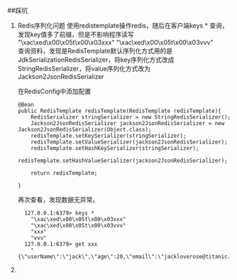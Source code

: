 ##踩坑

1. Redis序列化问题
    使用redistemplate操作redis，随后在客户端keys * 查询，发现key值多了前缀，但是不影响程序读写  
    "\xac\xed\x00\x05t\x00\x03xxx"
    "\xac\xed\x00\x05t\x00\x03vvv"  
    查询资料，发现是RedisTemplate默认序列化方式用的是JdkSerializationRedisSerializer，将key序列化方式改成StringRedisSerializer，将value序列化方式改为Jackson2JsonRedisSerializer  
    
    在RedisConfig中添加配置
    ```
    @Bean
    public RedisTemplate redisTemplate(RedisTemplate redisTemplate){
        RedisSerializer stringSerializer = new StringRedisSerializer();
        Jackson2JsonRedisSerializer jackson2JsonRedisSerializer = new Jackson2JsonRedisSerializer(Object.class);
        redisTemplate.setKeySerializer(stringSerializer);
        redisTemplate.setValueSerializer(jackson2JsonRedisSerializer);
        redisTemplate.setHashKeySerializer(stringSerializer);
        redisTemplate.setHashValueSerializer(jackson2JsonRedisSerializer);

        return redisTemplate;

    }
    ```  
   再次查看，发现数据无异常。
   ```shell script
     127.0.0.1:6379> keys *
       "\xac\xed\x00\x05t\x00\x03xxx"
       "\xac\xed\x00\x05t\x00\x03vvv"
       "xxx"
       "vvv"
     127.0.0.1:6379> get xxx
       "{\"userName\":\"jack\",\"age\":20,\"email\":\"jackloverose@titanic.com\"}"
   ```  
    
2. 
  
    